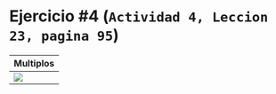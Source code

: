 # Ejercicio #4 **(`Actividad 4, Leccion 23, pagina 95`)**
| Multiplos |
|-|
| <img src="https://i.ibb.co/Bt8sh3t/Guia4-U3-Ejer4.png"> |